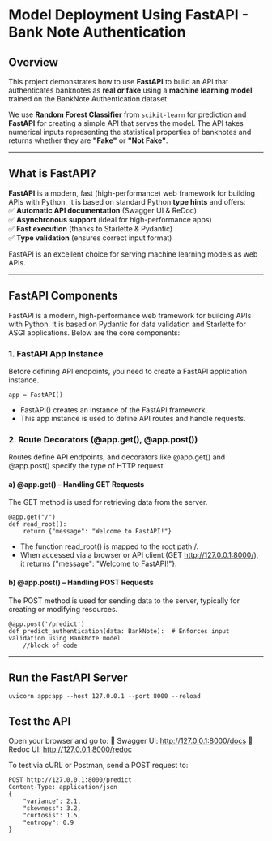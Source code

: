 # Model Deployment Using FastAPI - Bank Note Authentication

## Overview  
This project demonstrates how to use **FastAPI** to build an API that authenticates banknotes as **real or fake** using a **machine learning model** trained on the BankNote Authentication dataset.  

We use **Random Forest Classifier** from `scikit-learn` for prediction and **FastAPI** for creating a simple API that serves the model. The API takes numerical inputs representing the statistical properties of banknotes and returns whether they are **"Fake"** or **"Not Fake"**.

---

## What is FastAPI?  
**FastAPI** is a modern, fast (high-performance) web framework for building APIs with Python. It is based on standard Python **type hints** and offers:  
✅ **Automatic API documentation** (Swagger UI & ReDoc)  
✅ **Asynchronous support** (ideal for high-performance apps)  
✅ **Fast execution** (thanks to Starlette & Pydantic)  
✅ **Type validation** (ensures correct input format)  

FastAPI is an excellent choice for serving machine learning models as web APIs.

---

## FastAPI Components
FastAPI is a modern, high-performance web framework for building APIs with Python. It is based on Pydantic for data validation and Starlette for ASGI applications. Below are the core components:

### 1. FastAPI App Instance
Before defining API endpoints, you need to create a FastAPI application instance.
```
app = FastAPI()
```
- FastAPI() creates an instance of the FastAPI framework.
- This app instance is used to define API routes and handle requests.

### 2. Route Decorators (@app.get(), @app.post())
Routes define API endpoints, and decorators like @app.get() and @app.post() specify the type of HTTP request.

#### a) @app.get() – Handling GET Requests
The GET method is used for retrieving data from the server.
```
@app.get("/")
def read_root():
    return {"message": "Welcome to FastAPI!"}
```
- The function read_root() is mapped to the root path /.
- When accessed via a browser or API client (GET http://127.0.0.1:8000/), it returns {"message": "Welcome to FastAPI!"}.

#### b) @app.post() – Handling POST Requests
The POST method is used for sending data to the server, typically for creating or modifying resources.
```
@app.post('/predict')
def predict_authentication(data: BankNote):  # Enforces input validation using BankNote model
    //block of code
```

---

## Run the FastAPI Server
```
uvicorn app:app --host 127.0.0.1 --port 8000 --reload
```
## Test the API
Open your browser and go to:
🔹 Swagger UI: http://127.0.0.1:8000/docs
🔹 Redoc UI: http://127.0.0.1:8000/redoc

To test via cURL or Postman, send a POST request to:
```
POST http://127.0.0.1:8000/predict
Content-Type: application/json
{
    "variance": 2.1,
    "skewness": 3.2,
    "curtosis": 1.5,
    "entropy": 0.9
}
```
